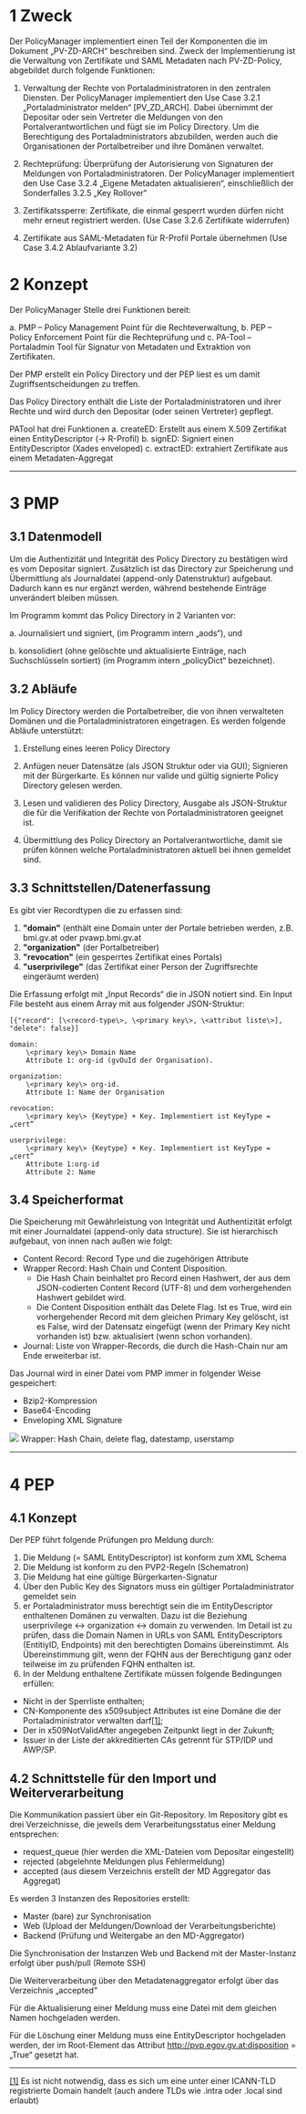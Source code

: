 1       Zweck
=============

Der PolicyManager implementiert einen Teil der Komponenten die im
Dokument „PV-ZD-ARCH“ beschreiben sind. Zweck der Implementierung ist
die Verwaltung von Zertifikate und SAML Metadaten nach PV-ZD-Policy,
abgebildet durch folgende Funktionen:

1.    Verwaltung der Rechte von Portaladministratoren in den zentralen
Diensten. Der PolicyManager implementiert den Use Case 3.2.1
„Portaladministrator melden“ [PV\_ZD\_ARCH]. Dabei übernimmt der
Depositar oder sein Vertreter die Meldungen von den
Portalverantwortlichen und fügt sie im Policy Directory. Um die
Berechtigung des Portaladministrators abzubilden, werden auch die
Organisationen der Portalbetreiber und ihre Domänen verwaltet.

2.    Rechteprüfung: Überprüfung der Autorisierung von Signaturen der
Meldungen von Portaladministratoren. Der PolicyManager implementiert den
Use Case 3.2.4 „Eigene Metadaten aktualisieren“, einschließlich der
Sonderfalles 3.2.5 „Key Rollover“

3.    Zertifikatssperre: Zertifikate, die einmal gesperrt wurden dürfen
nicht mehr erneut registriert werden. (Use Case 3.2.6 Zertifikate
widerrufen)

4.    Zertifikate aus SAML-Metadaten für R-Profil Portale übernehmen
(Use Case 3.4.2 Ablaufvariante 3.2)

2       Konzept
===============

Der PolicyManager Stelle drei Funktionen bereit:

​a. PMP – Policy Management Point für die Rechteverwaltung,
​b. PEP – Policy Enforcement Point für die Rechteprüfung und
​c. PA-Tool – Portaladmin Tool für Signatur von Metadaten und Extraktion
von Zertifikaten.

Der PMP erstellt ein Policy Directory und der PEP liest es um damit
Zugriffsentscheidungen zu treffen.

Das Policy Directory enthält die Liste der Portaladministratoren und
ihrer Rechte und wird durch den Depositar (oder seinen Vertreter)
gepflegt.

PATool hat drei Funktionen
a. createED: Erstellt aus einem X.509 Zertifikat einen EntityDescriptor (-\> R-Profil)
b. signED: Signiert einen EntityDescriptor (Xades enveloped)
c. extractED: extrahiert Zertifikate aus einem Metadaten-Aggregat

** **

3       PMP
===========

3.1      Datenmodell
--------------------

Um die Authentizität und Integrität des Policy Directory zu bestätigen
wird es vom Depositar signiert. Zusätzlich ist das Directory zur
Speicherung und Übermittlung als Journaldatei (append-only
Datenstruktur) aufgebaut. Dadurch kann es nur ergänzt werden, während
bestehende Einträge unverändert bleiben müssen.

Im Programm kommt das Policy Directory in 2 Varianten vor:

a. Journalisiert und signiert, (im Programm intern „aods“), und

b. konsolidiert (ohne gelöschte und aktualisierte Einträge, nach Suchschlüsseln sortiert) (im Programm intern „policyDict“ bezeichnet).

3.2      Abläufe
----------------

Im Policy Directory werden die Portalbetreiber, die von ihnen
verwalteten Domänen und die Portaladministratoren eingetragen. Es werden
folgende Abläufe unterstützt:

1.    Erstellung eines leeren Policy Directory

2.    Anfügen neuer Datensätze (als JSON Struktur oder via GUI);
Signieren mit der Bürgerkarte. Es können nur valide und gültig signierte
Policy Directory gelesen werden.

3.    Lesen und validieren des Policy Directory, Ausgabe als
JSON-Struktur die für die Verifikation der Rechte von
Portaladministratoren geeignet ist.

4.    Übermittlung des Policy Directory an Portalverantwortliche, damit
sie prüfen können welche Portaladministratoren aktuell bei ihnen
gemeldet sind.



3.3      Schnittstellen/Datenerfassung
--------------------------------------

Es gibt vier Recordtypen die zu erfassen sind:

1. **"domain"** (enthält eine Domain unter der Portale betrieben werden, z.B. bmi.gv.at oder pvawp.bmi.gv.at
2. **"organization"** (der Portalbetreiber)
3. **"revocation"** (ein gesperrtes Zertifikat eines Portals)
4. **"userprivilege"** (das Zertifikat einer Person der Zugriffsrechte eingeräumt werden)

Die Erfassung erfolgt mit „Input Records“ die in JSON notiert sind. Ein
Input File besteht aus einem Array mit aus folgender JSON-Struktur:

    [{"record": [\<record-type\>, \<primary key\>, \<attribut liste\>], "delete": false}]

    domain:
        \<primary key\> Domain Name
        Attribute 1: org-id (gvOuId der Organisation).

    organization:
        \<primary key\> org-id.
        Attribute 1: Name der Organisation

    revocation:
        \<primary key\> {Keytype} + Key. Implementiert ist KeyType = „cert“

    userprivilege:
        \<primary key\> {Keytype} + Key. Implementiert ist KeyType = „cert“
        Attribute 1:org-id
        Attribute 2: Name



3.4      Speicherformat
-----------------------

Die Speicherung mit Gewährleistung von Integrität und Authentizität
erfolgt mit einer Journaldatei (append-only data structure). Sie ist
hierarchisch aufgebaut, von innen nach außen wie folgt:
    
- Content Record: Record Type und die zugehörigen Attribute
- Wrapper Record: Hash Chain und Content Disposition.
  - Die Hash Chain beinhaltet pro Record einen Hashwert, der aus dem 
  JSON-codierten Content Record (UTF-8) und dem vorhergehenden Hashwert gebildet wird.
  - Die Content Disposition enthält das Delete Flag. Ist es True, wird
  ein vorhergehender Record mit dem gleichen Primary Key gelöscht, ist es False, 
  wird der Datensatz eingefügt (wenn der Primary Key nicht
  vorhanden ist) bzw. aktualisiert (wenn schon vorhanden).
- Journal: Liste von Wrapper-Records, die durch die Hash-Chain nur am Ende erweiterbar ist.

Das Journal wird in einer Datei vom PMP immer in folgender Weise gespeichert:
-  Bzip2-Kompression
-  Base64-Encoding
-  Enveloping XML Signature

![](PolicyManager%20Doku-Dateien/image002.png)
Wrapper: Hash Chain, delete flag, datestamp, userstamp

** **

4       PEP
===========

4.1      Konzept
----------------

Der PEP führt folgende Prüfungen pro Meldung durch:

1. Die Meldung (= SAML EntityDescriptor) ist konform zum XML Schema
2. Die Meldung ist konform zu den PVP2-Regeln (Schematron)
3. Die Meldung hat eine gültige Bürgerkarten-Signatur
4. Über den Public Key des Signators muss ein gültiger Portaladministrator gemeldet sein
5. er Portaladministrator muss berechtigt sein die im
EntityDescriptor enthaltenen Domänen zu verwalten. Dazu ist die
Beziehung userprivilege \<-\> organization \<-\> domain zu verwenden. Im
Detail ist zu prüfen, dass die Domain Namen in URLs von SAML
EntityDescriptors (EntitiyID, Endpoints) mit den berechtigten Domains
übereinstimmt. Als Übereinstimmung gilt, wenn der FQHN aus der
Berechtigung ganz oder teilweise im zu prüfenden FQHN enthalten ist.
6. In der Meldung enthaltene Zertifikate müssen folgende Bedingungen erfüllen:
  * Nicht in der Sperrliste enthalten;
  * CN-Komponente des x509subject Attributes ist eine Domäne die der Portaladministrator verwalten darf[[1]](#_ftn1);
  * Der in x509NotValidAfter angegeben Zeitpunkt liegt in der Zukunft;
  * Issuer in der Liste der akkreditierten CAs getrennt für STP/IDP und AWP/SP.

4.2      Schnittstelle für den Import und Weiterverarbeitung
------------------------------------------------------------

Die Kommunikation passiert über ein Git-Repository. Im Repository gibt
es drei Verzeichnisse, die jeweils dem Verarbeitungsstatus einer Meldung
entsprechen:

-  request\_queue (hier werden die XML-Dateien vom Depositar eingestellt)
-  rejected (abgelehnte Meldungen plus Fehlermeldung)
-  accepted (aus diesem Verzeichnis erstellt der MD Aggregator das Aggregat)

Es werden 3 Instanzen des Repositories erstellt:
- Master (bare) zur Synchronisation
- Web (Upload der Meldungen/Download der Verarbeitungsberichte)
- Backend (Prüfung und Weitergabe an den MD-Aggregator)

Die Synchronisation der Instanzen Web und Backend mit der Master-Instanz
erfolgt über push/pull (Remote SSH)

Die Weiterverarbeitung über den Metadatenaggregator erfolgt über das
Verzeichnis „accepted“

Für die Aktualisierung einer Meldung muss eine Datei mit dem gleichen
Namen hochgeladen werden.

Für die Löschung einer Meldung muss eine EntityDescriptor hochgeladen
werden, der im Root-Element das Attribut
http://pvp.egov.gv.at:disposition = „True“ gesetzt hat.

* * * * *

[[1]](#_ftnref1) Es ist nicht notwendig, dass es sich um eine unter
einer ICANN-TLD registrierte Domain handelt (auch andere TLDs wie .intra
oder .local sind erlaubt)

